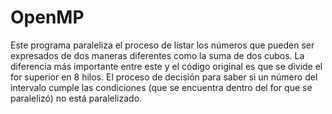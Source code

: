 # OpenMP

Este programa paraleliza el proceso de listar los números que pueden ser expresados de dos maneras diferentes como la suma de dos cubos. La diferencia más importante entre este y el código original es que se divide el for superior en 8 hilos. El proceso de decisión para saber si un número del intervalo cumple las condiciones (que se encuentra dentro del for que se paralelizó) no está paralelizado.